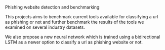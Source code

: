 Phishing website detection and benchmarking

This projects aims to benchmark current tools available for classifying a url as phishing or not and further benchmark the results of the tools we examined on several industry datasets.

We also propose a new neural network which is trained using a bidirectional LSTM as a newer option to classify a url as phishing website or not. 